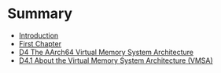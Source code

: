 # Summary

* [Introduction](README.md)
* [First Chapter](chapter1.md)
* [D4 The AArch64 Virtual Memory System Architecture](chapter_d4_the_aarch64_virtual_memory_system_archi.md)
* [D4.1 About the Virtual Memory System Architecture (VMSA)](d41_about_the_virtual_memory_system_architecture_v.md)

